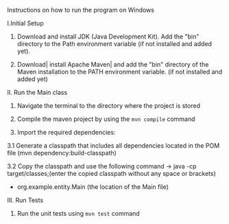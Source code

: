 Instructions on how to run the program on Windows 


I.Initial Setup

1. Download and install JDK (Java Development Kit). Add the "bin" directory to the Path environment
variable (if not installed and added yet). 

2. Download| install Apache Maven| and add the "bin" directory of the Maven installation to the PATH
environment variable. (if not installed and added yet)


II. Run the Main class

1. Navigate the terminal to the directory where the project is stored

2. Compile the maven project by using the `mvn compile` command 

3. Import the required dependencies: 

3.1 Generate a classpath that includes all dependencies located in the POM file (mvn dependency:build-classpath)

3.2 Copy the classpath and use the following command ->
java -cp target/classes;(enter the copied classpath without any space or brackets)
+ org.example.entity.Main (the location of the Main file)


III. Run Tests

1. Run the unit tests using `mvn test` command
